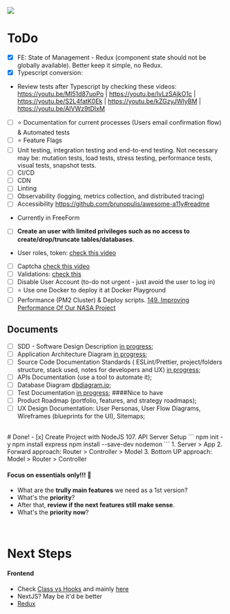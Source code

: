 ![](https://btholt.github.io/intro-to-web-dev-v2/static/ef4a30c374ea4cf7fb52b7f8748cf4a5/0b533/node.png)
# ToDo 
- [x] FE: State of Management - Redux (component state should not be globally available). Better keep it simple, no Redux.
- [x] Typescript conversion:
- Review tests after Typescript by checking these videos: https://youtu.be/Ml51d87uoPo | https://youtu.be/IvLzSAjkO1c | https://youtu.be/S2L4fatK0Ek | https://youtu.be/kZGzyJWIyBM | https://youtu.be/AIVWz9tDIxM 
- [ ] ⭐️ Documentation for current processes (Users email confirmation flow) & Automated tests
- [ ] ⭐️ Feature Flags
- [ ] Unit testing, integration testing and end-to-end testing. Not necessary may be: mutation tests, load tests, stress testing, performance tests, visual tests, snapshot tests.
- [ ] CI/CD
- [ ] CDN
- [ ] Linting
- [ ] Observability (logging, metrics collection, and distributed tracing)
- [ ] Accessibility https://github.com/brunopulis/awesome-a11y#readme 
- Currently in FreeForm
- [ ] **Create an user with limited privileges such as no access to create/drop/truncate tables/databases**.
- User roles, token: [check this video]('https://youtu.be/Tw5LupcpKS4')

- [ ] Captcha [check this video]('https://youtu.be/u_QXNT4o_64')
- [ ] Validations: [check this]('https://www.tabnine.com/code/javascript/functions/express-validator/Validator/equals')
- [ ] Disable User Account (to-do not urgent - just avoid the user to log in)
- [ ] ⭐️ Use one Docker to deploy it at Docker Playground
- [ ] Performance (PM2 Cluster) & Deploy scripts. [149. Improving Performance Of Our NASA Project]('https://www.udemy.com/course/complete-nodejs-developer-zero-to-mastery/learn/lecture/26009832#overview')

## Documents
- [ ] SDD - Software Design Description [in progress]('https://docs.google.com/document/d/1EOaHUFRlnJ6U_O-nWu38OTCdxDmNybMOUXn2cQzlDr4/edit');
- [ ] Application Architecture Diagram [in progress]('https://lucid.app/lucidchart/663d026b-f47f-40e5-8b43-0f2999da0c4c/edit?viewport_loc=-188%2C-50%2C2170%2C1488%2Cm-5o7ONTd-nK&invitationId=inv_3b5630e2-205e-4cd0-a1ce-7ff6ae2a9656');
- [ ] Source Code Documentation Standards ( ESLint/Prettier, project/folders structure, stack used, notes for developers and UX) [in progress]('https://docs.google.com/document/d/1sNycdfyNfweDJNvgee92zouWIfcvOpbF_pATLOYbx9M/edit#heading=h.ia4gxe1siry5');
- [ ] APIs Documentation (use a tool to automate it);
- [ ] Database Diagram [dbdiagram.io]('https://dbdiagram.io/d/64be660f02bd1c4a5e97415f');
- [ ] Test Documentation  [in progress]('https://docs.google.com/document/d/1FlcYQGp2TzpKis4SMywRu8wOyQTXeLyj1iN_FvfdoTs/edit');
####Nice to have
- [ ] Product Roadmap (portfolio, features, and strategy roadmaps);
- [ ] UX Design Documentation: User Personas, User Flow Diagrams, Wireframes (blueprints for the UI), Sitemaps;

<br>
# Done!
- [x] Create Project with NodeJS 107. API Server Setup 
```
npm init -y
npm install express 
npm install --save-dev nodemon
```
1. Server > App
2. Forward approach: Router > Controller > Model
3. Bottom UP approach: Model > Router > Controller

#### Focus on essentials only!!! 👀
* What are the **trully main features** we need as a 1st version?
* What's the **priority**?
* After that, **review if the next features still make sense**.
* What's the **priority now**?

<br>

# Next Steps
#### Frontend 
* Check [Class vs Hooks]('https://www.udemy.com/course/the-complete-web-developer-zero-to-mastery/learn/lecture/26127202#overview') and mainly [here]('https://www.udemy.com/course/the-complete-web-developer-zero-to-mastery/learn/lecture/36906286#overview')
* NextJS? May be it'd be better 
* [Redux]('https://www.udemy.com/course/the-complete-web-developer-zero-to-mastery/learn/lecture/10173568#overview')